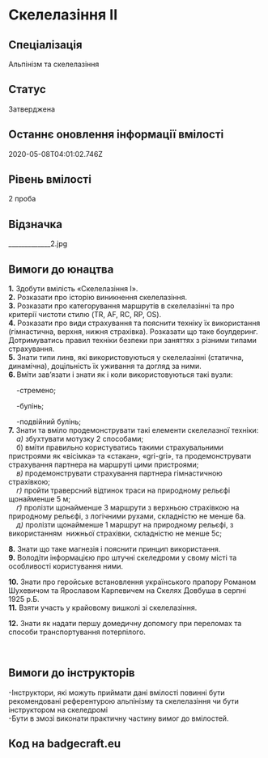 # Скелелазіння ІІ

## Спеціалізація

Альпінізм та скелелазіння

## Статус

Затверджена

## Останнє оновлення інформації вмілості

2020-05-08T04:01:02.746Z

## Рівень вмілості

2 проба

## Відзначка

_____________2.jpg

## Вимоги до юнацтва

<p></p><div>

<p><b>1.</b> Здобути
вмілість «Скелелазіння I<span>».<br>
<b>2.</b> Розказати про історію виникнення скелелазіння.<br>
<b>3.</b> Розказати про категорування маршрутів в скелелазінні</span> та про<span>
критерії чистоти стилю (TR, AF, RC, RP, OS).<br>
<b>4.</b> Розказати про види страхування та пояснити техніку їх використання
(гімнастична, верхня, нижня страх</span>і<span>вка). Розказати що таке боулдеринг.
Дотримуватись правил техніки безпеки при заняттях з різними типами страхування.<br>
<b>5.</b> Знати типи линв, які використовуються у скелелазінні (статична, динамічна), доцільність
їх уживання та догляд за ними.<br>
<b>6. </b>Вміти зав’язати і знати як і коли використовуються такі вузли:</span></p>

<p>&nbsp; &nbsp; -стремено;</p><p>&nbsp; &nbsp; -булінь;</p><p><span>&nbsp; &nbsp; -подвійний булінь; <br>
<b>7.</b> Знати та вміло продемонструвати такі елементи скелелазної техніки:<br>&nbsp; &nbsp; <i>а)</i> збухтувати мотузку 2 способами;<br>&nbsp; &nbsp; б) вміти правильно користуватись такими страхувальними пристроями як «вісімка»
та «стакан», «gri-gri», та продемонструвати страхування партнера на маршруті
цими пристроями;<br>&nbsp; &nbsp; <i>в)</i> продемонструвати страхування партнера гімнастичною страхівкою;<br>&nbsp; &nbsp; <i>г)</i> пройти траверсний відтинок траси на природному рельєфі щонайменше 5 м;<br>
<i>&nbsp; &nbsp; ґ)</i> пролізти щонайменше 3 маршрути з верхньою страхівкою на природному рельєфі,
з логічними рухами, складністю не менше 6а.<br>&nbsp; &nbsp;<i> д)</i> пролізти щонайменше 1 маршрут на природному рельєфі, з використанням&nbsp; нижньої
страхівки, складністю не менше 5c;</span></p>

<p><span><b>8.</b> Знати
що таке магнезія і пояснити принцип використання.<br>
<b>9.</b>&nbsp;</span>Володіти
інформацією про штучні скеледроми у свому місті та особливості користування
ними.</p>

<p><span><b>10.</b> Знати
про геройське встановлення українського прапору Романом Шухевичом та Ярославом
Карпевичем на Скелях Довбуша в серпні 1925 р.Б.&nbsp;
</span><span><br>
</span><b>11.</b> Взяти
участь у крайовому вишколі зі скелелазіння.</p>

<p><b>12.</b> Знати
як надати першу домедичну допомогу при переломах та способи транспортування
потерпілого. </p>

</div><br><p></p>

## Вимоги до інструкторів

<p><span>-Інструктори, які можуть
приймати дані вмілості повинні бути рекомендовані референтурою альпінізму та
скелелазіння чи бути інструктором на скеледромі
<br>
-Бути в змозі виконати практичну частину вимог до вмілостей.</span></p>

## Код на badgecraft.eu

